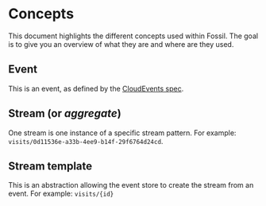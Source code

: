 # Concepts

This document highlights the different concepts used within Fossil. The goal is to give you an
overview of what they are and where are they used.

## Event

This is an event, as defined by the [CloudEvents spec](https://github.com/cloudevents/spec).

## Stream (or _aggregate_)

One stream is one instance of a specific stream pattern. 
For example: `visits/0d11536e-a33b-4ee9-b14f-29f6764d24cd`.

## Stream template

This is an abstraction allowing the event store to create the stream from an event.
For example: `visits/{id}`
